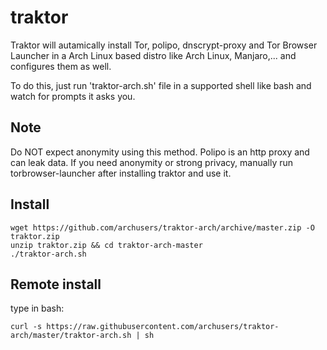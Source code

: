 # traktor
Traktor will autamically install Tor, polipo, dnscrypt-proxy and Tor Browser Launcher in a Arch Linux based 
distro like Arch Linux, Manjaro,... and configures them as well.

To do this, just run 'traktor-arch.sh' file in a supported shell like bash and watch for prompts it asks you.

## Note
Do NOT expect anonymity using this method. Polipo is an http proxy and can leak data. If you need anonymity or strong privacy, manually run torbrowser-launcher after installing traktor and use it.

## Install
    wget https://github.com/archusers/traktor-arch/archive/master.zip -O traktor.zip
    unzip traktor.zip && cd traktor-arch-master
    ./traktor-arch.sh


## Remote install
type in bash:

    curl -s https://raw.githubusercontent.com/archusers/traktor-arch/master/traktor-arch.sh | sh
